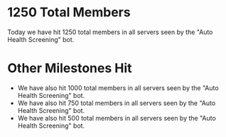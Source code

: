 # 1250 Total Members

Today we have hit 1250 total members in all servers seen by the "Auto Health Screening" bot.

# Other Milestones Hit

* We have also hit 1000 total members in all servers seen by the "Auto Health Screening" bot.
* We have also hit 750 total members in all servers seen by the "Auto Health Screening" bot.
* We have also hit 500 total members in all servers seen by the "Auto Health Screening" bot.